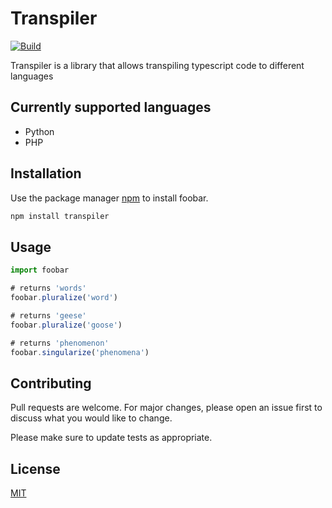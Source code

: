 # Transpiler
[![Build](https://github.com/carlosmiei/ast-transpiling/actions/workflows/node.js.yml/badge.svg?branch=master)](https://github.com/carlosmiei/ast-transpiling/actions/workflows/node.js.yml)

Transpiler is a library that allows transpiling typescript code to different languages

## Currently supported languages
- Python
- PHP

## Installation

Use the package manager [npm](https://www.npmjs.com/) to install foobar.

```bash
npm install transpiler
```

## Usage

```Javascript 
import foobar

# returns 'words'
foobar.pluralize('word')

# returns 'geese'
foobar.pluralize('goose')

# returns 'phenomenon'
foobar.singularize('phenomena')
```

## Contributing

Pull requests are welcome. For major changes, please open an issue first
to discuss what you would like to change.

Please make sure to update tests as appropriate.

## License

[MIT](https://choosealicense.com/licenses/mit/)